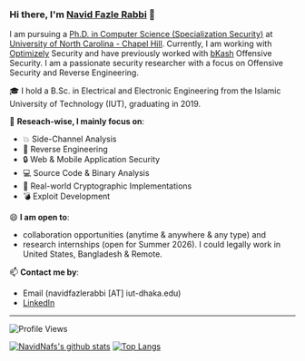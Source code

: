 ### Hi there, I'm [Navid Fazle Rabbi](https://www.navidnaf.com) 👋


I am pursuing a [Ph.D. in Computer Science (Specialization Security)](https://cs.unc.edu/research/areas/) at [University of North Carolina - Chapel Hill](https://www.unc.edu/). Currently, I am working with [Optimizely](https://www.optimizely.com/) Security and have previously worked with [bKash](https://www.bkash.com/) Offensive Security. I am a passionate security researcher with a focus on Offensive Security and Reverse Engineering.

🎓 I hold a B.Sc. in Electrical and Electronic Engineering from the Islamic University of Technology (IUT), graduating in 2019.

🔭 **Reseach-wise, I mainly focus on**:

- 💥 Side-Channel Analysis
- 🔄 Reverse Engineering
- 🔒 Web & Mobile Application Security
- 💻 Source Code & Binary Analysis
- 🔐 Real-world Cryptographic Implementations 
- 💣 Exploit Development 

😄 **I am open to**:

- collaboration opportunities (anytime & anywhere & any type) and 
- research internships (open for Summer 2026). I could legally work in United States, Bangladesh & Remote.

📫 **Contact me by**:
- Email (navidfazlerabbi [AT] iut-dhaka.edu)
- [LinkedIn](https://www.linkedin.com/in/navid-f-rabbi/)

----
![Profile Views](https://komarev.com/ghpvc/?username=NavidNaf)

[![NavidNafs's github stats](https://github-readme-stats.vercel.app/api?username=NavidNaf&theme=radical&count_private=true&hide=contribs)](https://github.com/anuraghazra/github-readme-stats)
[![Top Langs](https://github-readme-stats.vercel.app/api/top-langs/?username=NavidNaf&theme=radical&hide=Jupyter&layout=compact)](https://github.com/anuraghazra/github-readme-stats)


<!--
**NavidNaf/NavidNaf** is a ✨ _special_ ✨ repository because its `README.md` (this file) appears on your GitHub profile.

Here are some ideas to get you started:

- 🔭 I’m currently working on ...
- 🌱 I’m currently learning ...
- 👯 I’m looking to collaborate on ...
- 🤔 I’m looking for help with ...
- 💬 Ask me about ...
- 📫 How to reach me: ...
- 😄 Pronouns: ...
- ⚡ Fun fact: ...
-->
